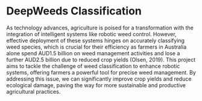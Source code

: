 # DeepWeeds Classification

As technology advances, agriculture is poised for a transformation with the integration of intelligent systems like robotic weed control. However, effective deployment of these systems hinges on accurately classifying weed species, which is crucial for their efficiency as farmers in Australia alone spend AUD1.5 billion on weed management activities and lose a further AUD2.5 billion due to reduced crop yields (Olsen, 2019). This project aims to tackle the challenge of weed classification to enhance robotic systems, offering farmers a powerful tool for precise weed management. By addressing this issue, we can significantly improve crop yields and reduce ecological damage, paving the way for more sustainable and productive agricultural practices.

